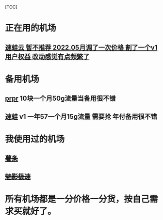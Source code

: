 [TOC]

# 正在用的机场

## [速蛙云 暂不推荐 2022.05月调了一次价格 割了一个v1用户权益 改动感觉有点频繁了](https://i.sw12.icu/hVl4)

# 备用机场

## [prpr](https://console.prprcloud.moe/aff.php?aff=10276)  10块一个月50g流量当备用很不错
## [速蛙](https://i.sw12.icu/hVl4) v1 一年57一个月15g流量 需要抢 年付备用很不错

# 我使用过的机场
## ~~[薯条](https://sgi.anycast.gay/auth/register?code=4qIV)~~ 
## ~~[魅影极速](https://docs.nameless13.com/kejin)~~ 

# 所有机场都是一分价格一分货，按自己需求买就好了。
